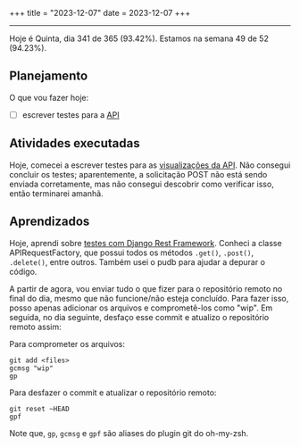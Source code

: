 +++
title = "2023-12-07"
date = 2023-12-07
+++

---

Hoje é Quinta, dia 341 de 365 (93.42%). Estamos na semana 49 de 52 (94.23%).

## Planejamento

O que vou fazer hoje:

- [ ] escrever testes para a [API](https://github.com/OmnicodeSolutions/luisa_drf_tutorial)

## Atividades executadas

Hoje, comecei a escrever testes para as [visualizações da API](https://github.com/OmnicodeSolutions/luisa_drf_tutorial/blob/main/tutorial/snippets/views.py). Não consegui concluir os testes; aparentemente, a solicitação POST não está sendo enviada corretamente, mas não consegui descobrir como verificar isso, então terminarei amanhã.

## Aprendizados

Hoje, aprendi sobre [testes com Django Rest Framework](https://www.django-rest-framework.org/api-guide/testing/). Conheci a classe APIRequestFactory, que possui todos os métodos `.get()`, `.post()`, `.delete()`, entre outros. Também usei o pudb para ajudar a depurar o código.

A partir de agora, vou enviar tudo o que fizer para o repositório remoto no final do dia, mesmo que não funcione/não esteja concluído. Para fazer isso, posso apenas adicionar os arquivos e comprometê-los como "wip". Em seguida, no dia seguinte, desfaço esse commit e atualizo o repositório remoto assim:

Para comprometer os arquivos:
```shell
git add <files>
gcmsg "wip"
gp
```

Para desfazer o commit e atualizar o repositório remoto:
```shell
git reset ~HEAD
gpf
```

Note que, `gp`, `gcmsg` e `gpf` são aliases do plugin git do oh-my-zsh.
